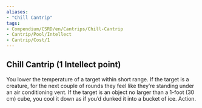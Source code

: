 ```yaml
---
aliases:
- "Chill Cantrip"
tags:
- Compendium/CSRD/en/Cantrips/Chill-Cantrip 
- Cantrip/Pool/Intellect
- Cantrip/Cost/1
---
```


## Chill Cantrip  (1 Intellect point)
You lower the temperature of a target within short range. If the target is a creature, for the next couple of rounds they feel like they’re standing under an air conditioning vent. If the target is an object no larger than a 1-foot (30 cm) cube, you cool it down as if you’d dunked it into a bucket of ice. Action. 
